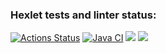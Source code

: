 ### Hexlet tests and linter status:
[![Actions Status](https://github.com/AlexandrKananadze/java-project-lvl2/workflows/hexlet-check/badge.svg)](https://github.com/AlexandrKananadze/java-project-lvl2/actions)
[![Java CI](https://github.com/AlexandrKananadze/java-project-lvl2/actions/workflows/JavaCI.yml/badge.svg)](https://github.com/AlexandrKananadze/java-project-lvl2/actions/workflows/JavaCI.yml)
<a href="https://codeclimate.com/github/AlexandrKananadze/java-project-lvl2/maintainability"><img src="https://api.codeclimate.com/v1/badges/e221a0c7e8437dabda21/maintainability" /></a>
<a href="https://codeclimate.com/github/AlexandrKananadze/java-project-lvl2/test_coverage"><img src="https://api.codeclimate.com/v1/badges/e221a0c7e8437dabda21/test_coverage" /></a>
